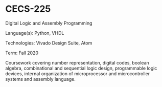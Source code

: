 # CECS-225
Digital Logic and Assembly Programming

Language(s): Python, VHDL

Technologies: Vivado Design Suite, Atom

Term: Fall 2020

Coursework covering number representation, digital codes, boolean algebra, combinational and sequential logic design, programmable logic devices, internal organization of microprocessor and microcontroller systems and assembly language.